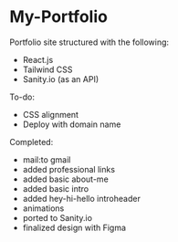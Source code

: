 # My-Portfolio

Portfolio site structured with the following:

- React.js
- Tailwind CSS
- Sanity.io (as an API)

To-do:

- CSS alignment
- Deploy with domain name

Completed:

- mail:to gmail
- added professional links
- added basic about-me
- added basic intro
- added hey-hi-hello introheader
- animations
- ported to Sanity.io
- finalized design with Figma